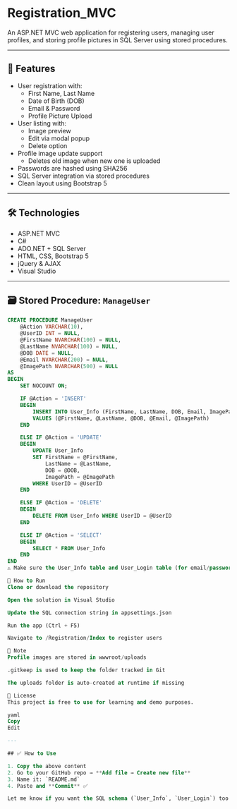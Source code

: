 # Registration_MVC

An ASP.NET MVC web application for registering users, managing user profiles, and storing profile pictures in SQL Server using stored procedures.

---

## 🚀 Features

- User registration with:
  - First Name, Last Name
  - Date of Birth (DOB)
  - Email & Password
  - Profile Picture Upload
- User listing with:
  - Image preview
  - Edit via modal popup
  - Delete option
- Profile image update support
  - Deletes old image when new one is uploaded
- Passwords are hashed using SHA256
- SQL Server integration via stored procedures
- Clean layout using Bootstrap 5

---

## 🛠️ Technologies

- ASP.NET MVC
- C#
- ADO.NET + SQL Server
- HTML, CSS, Bootstrap 5
- jQuery & AJAX
- Visual Studio

---

## 🗃️ Stored Procedure: `ManageUser`

```sql
CREATE PROCEDURE ManageUser
    @Action VARCHAR(10),
    @UserID INT = NULL,
    @FirstName NVARCHAR(100) = NULL,
    @LastName NVARCHAR(100) = NULL,
    @DOB DATE = NULL,
    @Email NVARCHAR(200) = NULL,
    @ImagePath NVARCHAR(500) = NULL
AS
BEGIN
    SET NOCOUNT ON;

    IF @Action = 'INSERT'
    BEGIN
        INSERT INTO User_Info (FirstName, LastName, DOB, Email, ImagePath)
        VALUES (@FirstName, @LastName, @DOB, @Email, @ImagePath)
    END

    ELSE IF @Action = 'UPDATE'
    BEGIN
        UPDATE User_Info
        SET FirstName = @FirstName,
            LastName = @LastName,
            DOB = @DOB,
            ImagePath = @ImagePath
        WHERE UserID = @UserID
    END

    ELSE IF @Action = 'DELETE'
    BEGIN
        DELETE FROM User_Info WHERE UserID = @UserID
    END

    ELSE IF @Action = 'SELECT'
    BEGIN
        SELECT * FROM User_Info
    END
END
⚠️ Make sure the User_Info table and User_Login table (for email/password) exist in your DB.

🏃 How to Run
Clone or download the repository

Open the solution in Visual Studio

Update the SQL connection string in appsettings.json

Run the app (Ctrl + F5)

Navigate to /Registration/Index to register users

📂 Note
Profile images are stored in wwwroot/uploads

.gitkeep is used to keep the folder tracked in Git

The uploads folder is auto-created at runtime if missing

📝 License
This project is free to use for learning and demo purposes.

yaml
Copy
Edit

---

## ✅ How to Use

1. Copy the above content  
2. Go to your GitHub repo → **Add file → Create new file**  
3. Name it: `README.md`  
4. Paste and **Commit** ✅

Let me know if you want the SQL schema (`User_Info`, `User_Login`) too.
